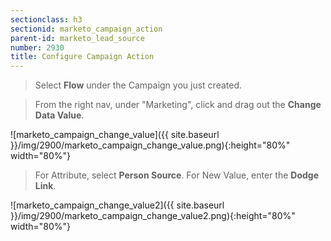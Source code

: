 ```yaml
---
sectionclass: h3
sectionid: marketo_campaign_action
parent-id: marketo_lead_source
number: 2930
title: Configure Campaign Action 
---
```


> Select **Flow** under the Campaign you just created. 

> From the right nav, under "Marketing", click and drag out the **Change Data Value**.

![marketo_campaign_change_value]({{ site.baseurl }}/img/2900/marketo_campaign_change_value.png){:height="80%" width="80%"}

> For Attribute, select **Person Source**. For New Value, enter the **Dodge Link**.

![marketo_campaign_change_value2]({{ site.baseurl }}/img/2900/marketo_campaign_change_value2.png){:height="80%" width="80%"}
